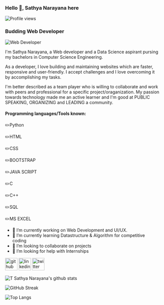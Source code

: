 ### Hello 👋, Sathya Narayana here
![Profile views](https://komarev.com/ghpvc/?username=sathya050801)
### Budding Web Developer

![Web Developer](https://media.giphy.com/media/iIqmM5tTjmpOB9mpbn/giphy.gif)
 
I'm Sathya Narayana, a Web developer and a Data Science aspirant pursing my bachelors in Computer Science Engineering. 

As a developer, I love building and maintaining websites which are faster, responsive and user-friendly. I accept challenges and I love overcoming it by accomplishing my tasks.
</p>

I'm better described as a team player who is willing to collaborate and work with peers and professional for a specific project/oraganization. My passion towards technology made me an active learner and  I'm good at PUBLIC SPEAKING, ORGANIZING and LEADING a community.

#### Programming languages/Tools known:                              

✏️Python

✏️HTML

✏️CSS

✏️BOOTSTRAP

✏️JAVA SCRIPT

✏️C

✏️C++ 

✏️SQL

✏️MS EXCEL


- 🔭 I’m currently working on Web Development and UI/UX.
- 🌱 I’m currently learning Datastructure & Algorithm for competitive coding 
- 👯 I’m looking to collaborate on projects 
- 🤔 I’m looking for help with Internships 


[<img src='https://cdn.jsdelivr.net/npm/simple-icons@3.0.1/icons/github.svg' alt='github' height='40'>](https://github.com/https://github.com/sathya050801)  [<img src='https://cdn.jsdelivr.net/npm/simple-icons@3.0.1/icons/linkedin.svg' alt='linkedin' height='40'>](https://www.linkedin.com/in/t-sathya-narayana//)  [<img src='https://cdn.jsdelivr.net/npm/simple-icons@3.0.1/icons/twitter.svg' alt='twitter' height='40'>](https://twitter.com/TSathya_050801)  

![T Sathya Narayana's github stats](https://github-readme-stats.vercel.app/api?username=sathya050801&show_icons=true&theme=radical)

![GitHub Streak](https://github-readme-streak-stats.herokuapp.com/?user=sathya050801&theme=radical)

![Top Langs](https://github-readme-stats.vercel.app/api/top-langs/?username=sathya050801&layout=compact&theme=radical)





